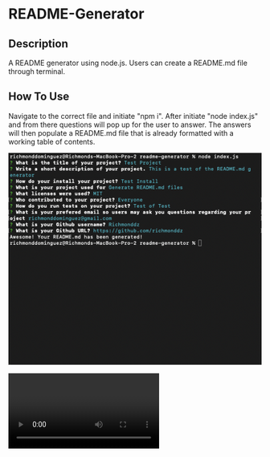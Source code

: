 # README-Generator

## Description

A README generator using node.js. Users can create a README.md file through terminal.

## How To Use

Navigate to the correct file and initiate "npm i". After initiate "node index.js" and from there questions will pop up for the user to answer. The answers will then populate a README.md file that is already formatted with a working table of contents.

![alt text](https://github.com/richmonddz/README-Generator/blob/main/README%20termina%20snip.png)

![alt text](https://github.com/richmonddz/README-Generator/blob/main/README.md%20generator%20demo.mp4)
